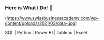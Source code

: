 ### Here is What I Do!  👋

(https://www.swissbusinessacademy.com/wp-content/uploads/2021/03/data-.jpg)

SQL | Python | Power BI | Tableau | Excel 
 



